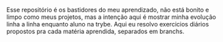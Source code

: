 Esse repositório é os bastidores do meu aprendizado, não está bonito e limpo como meus projetos, mas a intenção aqui é mostrar minha evolução linha a linha enquanto aluno na trybe.
Aqui eu resolvo exercicios diários propostos pra cada matéria aprendida, separados em branchs.
